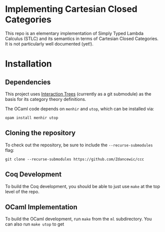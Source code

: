 # Implementing Cartesian Closed Categories

This repo is an elementary implementation of Simply Typed Lambda Calculus (STLC)
and its semantics in terms of Cartesian Closed Categories.  It is not particularly well documented (yet!).

# Installation


## Dependencies

This project uses [Interaction
Trees](https://github.com/DeepSpec/InteractionTrees/) (currently as a git submodule) as the basis for its category theory
definitions.

The OCaml code depends on `menhir` and `utop`, which can be installed via:

```
opam install menhir utop
```

## Cloning the repository

To check out the repository, be sure to include the `--recurse-submodules` flag:

```
git clone --recurse-submodules https://github.com/Zdancewic/ccc
```

## Coq Development

To build the Coq development, you should be able to just use `make` at the top
level of the repo.

## OCaml Implementation

To build the OCaml development, run `make` from the `ml` subdirectory.  You can
also run `make utop` to get 

